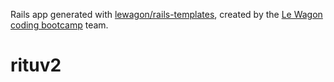 Rails app generated with [lewagon/rails-templates](https://github.com/lewagon/rails-templates), created by the [Le Wagon coding bootcamp](https://www.lewagon.com) team.
# rituv2
